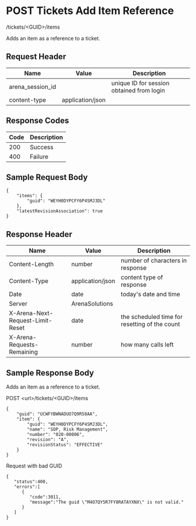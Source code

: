 # POST Tickets Add Item Reference
/tickets/&lt;GUID&gt;/items

Adds an item as a reference to a ticket.

## Request Header

| Name<br> | Value<br> | Description<br> |
|  --- |  --- |  --- | 
| arena_session_id<br> |   | unique ID for session obtained from login<br> |
| content-type<br> | application/json<br> |   |

## Response Codes

| Code<br> | Description<br> |
|  --- |  --- | 
| 200<br> | Success<br> |
| 400<br> | Failure<br> |

## Sample Request Body
```
{
    "items": {
        "guid": "WEYH0DYPCFY6P4SMJ3DL"
    },
    "latestRevisionAssociation": true
}
```
## Response Header

| Name<br> | Value<br> | Description<br> |
|  --- |  --- |  --- | 
| Content-Length<br> | number<br> | number of characters in response<br> |
| Content-Type<br> | application/json<br> | content type of response<br> |
| Date<br> | date<br> | today's date and time<br> |
| Server<br> | ArenaSolutions<br> |   |
| X-Arena-Next-Request-Limit-Reset<br> | date<br> | the scheduled time for resetting of the count<br> |
| X-Arena-Requests-Remaining<br> | number<br> | how many calls left<br> |

## Sample Response Body
Adds an item as a reference to a ticket.

POST &lt;url&gt;/tickets/&lt;GUID&gt;/items

```
{
    "guid": "UCWFYBWNADUO7Q9R58AA",
    "item": {
        "guid": "WEYH0DYPCFY6P4SMJ3DL",
        "name": "SOP, Risk Management",
        "number": "020-00006",
        "revision": "A",
        "revisionStatus": "EFFECTIVE"
    }
}
```
Request with bad GUID

```
{  
   "status":400,
   "errors":[  
      {  
         "code":3011,
         "message":"The guid \"M4O7QY5R7FY8RATAYXNX\" is not valid."
      }
   ]
}
```
